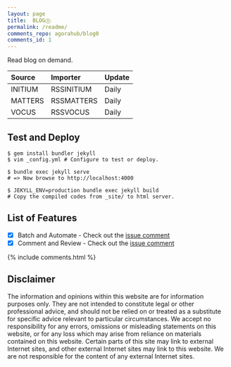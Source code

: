 ```yaml
---
layout: page
title:  BLOG⓪
permalink: /readme/
comments_repo: agorahub/blog0
comments_id: 1
---
```


Read blog on demand.

| Source  | Importer   | Update |
| :-----  | :-------   | :----- |
| INITIUM | RSSINITIUM | Daily  |
| MATTERS | RSSMATTERS | Daily  |
| VOCUS   | RSSVOCUS   | Daily  |

## Test and Deploy

```
$ gem install bundler jekyll
$ vim _config.yml # Configure to test or deploy.

$ bundle exec jekyll serve
# => Now browse to http://localhost:4000

$ JEKYLL_ENV=production bundle exec jekyll build
# Copy the compiled codes from _site/ to html server.
```

## List of Features

- [x] Batch and Automate - Check out the [issue comment](https://github.com/agorahub/news0/issues/1#issuecomment-597540617)
- [x] Comment and Review - Check out the [issue comment](https://github.com/agorahub/blog0/issues/3#issuecomment-726799802)

{% include comments.html %}

## Disclaimer

The information and opinions within this website are for information purposes only. They are not intended to constitute legal or other professional advice, and should not be relied on or treated as a substitute for specific advice relevant to particular circumstances. We accept no responsibility for any errors, omissions or misleading statements on this website, or for any loss which may arise from reliance on materials contained on this website. Certain parts of this site may link to external Internet sites, and other external Internet sites may link to this website. We are not responsible for the content of any external Internet sites.

